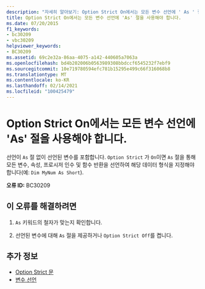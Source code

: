 ```yaml
---
description: "자세히 알아보기: Option Strict On에서는 모든 변수 선언에 ' As ' 절을 사용 해야 합니다."
title: Option Strict On에서는 모든 변수 선언에 'As' 절을 사용해야 합니다.
ms.date: 07/20/2015
f1_keywords:
- bc30209
- vbc30209
helpviewer_keywords:
- BC30209
ms.assetid: 69c2e32a-86aa-4075-a142-440605a7063a
ms.openlocfilehash: bd4b202006b0563989308bbdccf6545232f7ebf9
ms.sourcegitcommit: 10e719780594efc781b15295e499c66f316068b8
ms.translationtype: MT
ms.contentlocale: ko-KR
ms.lasthandoff: 02/14/2021
ms.locfileid: "100425479"
---
```

# <a name="option-strict-on-requires-all-variable-declarations-to-have-an-as-clause"></a>Option Strict On에서는 모든 변수 선언에 'As' 절을 사용해야 합니다.

선언이 `As` 절 없이 선언된 변수를 포함합니다. `Option Strict` 가 `On`이면 `As` 절을 통해 모든 변수, 속성, 프로시저 인수 및 함수 반환을 선언하여 해당 데이터 형식을 지정해야 합니다(예: `Dim MyNum As Short`).  
  
 **오류 ID:** BC30209  
  
## <a name="to-correct-this-error"></a>이 오류를 해결하려면  
  
1. `As` 키워드의 철자가 맞는지 확인합니다.  
  
2. 선언된 변수에 대해 `As` 절을 제공하거나 `Option Strict Off`를 켭니다.  
  
## <a name="see-also"></a>추가 정보

- [Option Strict 문](../language-reference/statements/option-strict-statement.md)
- [변수 선언](../programming-guide/language-features/variables/variable-declaration.md)
